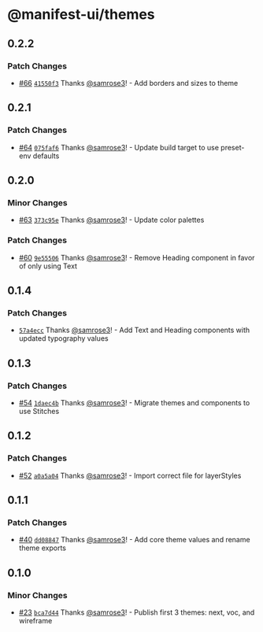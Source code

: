 # @manifest-ui/themes

## 0.2.2

### Patch Changes

- [#66](https://github.com/project44/manifest-ui/pull/66) [`41550f3`](https://github.com/project44/manifest-ui/commit/41550f32b095ab6b8f04d68dab002b2529db8da4) Thanks [@samrose3](https://github.com/samrose3)! - Add borders and sizes to theme

## 0.2.1

### Patch Changes

- [#64](https://github.com/project44/manifest-ui/pull/64) [`075faf6`](https://github.com/project44/manifest-ui/commit/075faf627b876457a383dc010313117a872da3be) Thanks [@samrose3](https://github.com/samrose3)! - Update build target to use preset-env defaults

## 0.2.0

### Minor Changes

- [#63](https://github.com/project44/manifest-ui/pull/63) [`373c95e`](https://github.com/project44/manifest-ui/commit/373c95e50b262c50b5fa50b7f7e96f4d16c8ad96) Thanks [@samrose3](https://github.com/samrose3)! - Update color palettes

### Patch Changes

- [#60](https://github.com/project44/manifest-ui/pull/60) [`9e55506`](https://github.com/project44/manifest-ui/commit/9e5550602754ec1cadddb56fc697234bed027b26) Thanks [@samrose3](https://github.com/samrose3)! - Remove Heading component in favor of only using Text

## 0.1.4

### Patch Changes

- [`57a4ecc`](https://github.com/project44/manifest-ui/commit/57a4ecc12d6608e0986050c8152f173ff8993dfd) Thanks [@samrose3](https://github.com/samrose3)! - Add Text and Heading components with updated typography values

## 0.1.3

### Patch Changes

- [#54](https://github.com/project44/manifest-ui/pull/54) [`1daec4b`](https://github.com/project44/manifest-ui/commit/1daec4b448c2a5eca1ecd1ef0936cced706ba9a5) Thanks [@samrose3](https://github.com/samrose3)! - Migrate themes and components to use Stitches

## 0.1.2

### Patch Changes

- [#52](https://github.com/project44/manifest-ui/pull/52) [`a0a5a04`](https://github.com/project44/manifest-ui/commit/a0a5a04055fac2013700b994bb9842d7c59a0165) Thanks [@samrose3](https://github.com/samrose3)! - Import correct file for layerStyles

## 0.1.1

### Patch Changes

- [#40](https://github.com/project44/manifest-ui/pull/40) [`dd08847`](https://github.com/project44/manifest-ui/commit/dd0884705151521aa9e62093c4f78b36079dc3bc) Thanks [@samrose3](https://github.com/samrose3)! - Add core theme values and rename theme exports

## 0.1.0

### Minor Changes

- [#23](https://github.com/project44/manifest-ui/pull/23) [`bca7d44`](https://github.com/project44/manifest-ui/commit/bca7d444944c954cd922a34a16a508fcbedaae68) Thanks [@samrose3](https://github.com/samrose3)! - Publish first 3 themes: next, voc, and wireframe
